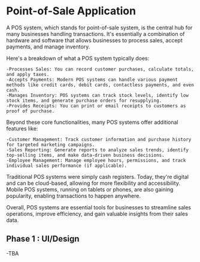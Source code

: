 # Point-of-Sale Application

A POS system, which stands for point-of-sale system, is the central hub for many businesses handling transactions. It's essentially a combination of hardware and software that allows businesses to process sales, accept payments, and manage inventory.

Here's a breakdown of what a POS system typically does:

    -Processes Sales: You can record customer purchases, calculate totals, and apply taxes.
    -Accepts Payments: Modern POS systems can handle various payment methods like credit cards, debit cards, contactless payments, and even cash.
    -Manages Inventory: POS systems can track stock levels, identify low stock items, and generate purchase orders for resupplying.
    -Provides Receipts: You can print or email receipts to customers as proof of purchase.

Beyond these core functionalities, many POS systems offer additional features like:

    -Customer Management: Track customer information and purchase history for targeted marketing campaigns.
    -Sales Reporting: Generate reports to analyze sales trends, identify top-selling items, and make data-driven business decisions.
    -Employee Management: Manage employee hours, permissions, and track individual sales performance (if applicable).

Traditional POS systems were simply cash registers. Today, they're digital and can be cloud-based, allowing for more flexibility and accessibility. Mobile POS systems, running on tablets or phones, are also gaining popularity, enabling transactions to happen anywhere.

Overall, POS systems are essential tools for businesses to streamline sales operations, improve efficiency, and gain valuable insights from their sales data.

## Phase 1 : UI/Design
-TBA

